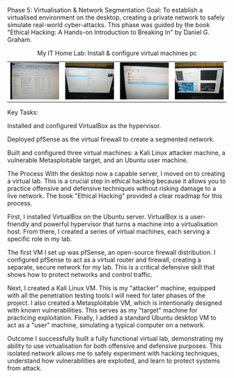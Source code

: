 Phase 5: Virtualisation & Network Segmentation
Goal: To establish a virtualised environment on the desktop, creating a private network to safely simulate real-world cyber-attacks. This phase was guided by the book "Ethical Hacking: A Hands-on Introduction to Breaking In" by Daniel G. Graham.
<table>
    <caption>My IT Home Lab: Install & configure virtual machines pc</caption>
  <tr>
    <td>
      <img src="images/p5.1.jfif" width="100%" alt="Alt text for image 1">
    </td>
    <td>
      <img src="images/p5.2.jfif" width="100%" alt="Alt text for image 2">
    </td>
    <td>
      <img src="images/p5.3.jfif" width="100%" alt="Alt text for image 3">
    </td>
    <td>
      <img src="images/p5.4.jfif" width="100%" alt="Alt text for image 4">
    </td>
  </tr>
</table>
Key Tasks:

Installed and configured VirtualBox as the hypervisor.

Deployed pfSense as the virtual firewall to create a segmented network.

Built and configured three virtual machines: a Kali Linux attacker machine, a vulnerable Metasploitable target, and an Ubuntu user machine.

The Process
With the desktop now a capable server, I moved on to creating a virtual lab. This is a crucial step in ethical hacking because it allows you to practice offensive and defensive techniques without risking damage to a live network. The book "Ethical Hacking" provided a clear roadmap for this process.

First, I installed VirtualBox on the Ubuntu server. VirtualBox is a user-friendly and powerful hypervisor that turns a machine into a virtualisation host. From there, I created a series of virtual machines, each serving a specific role in my lab.

The first VM I set up was pfSense, an open-source firewall distribution. I configured pfSense to act as a virtual router and firewall, creating a separate, secure network for my lab. This is a critical defensive skill that shows how to protect networks and control traffic.

Next, I created a Kali Linux VM. This is my "attacker" machine, equipped with all the penetration testing tools I will need for later phases of the project. I also created a Metasploitable VM, which is intentionally designed with known vulnerabilities. This serves as my "target" machine for practicing exploitation. Finally, I added a standard Ubuntu desktop VM to act as a "user" machine, simulating a typical computer on a network.

Outcome
I successfully built a fully functional virtual lab, demonstrating my ability to use virtualisation for both offensive and defensive purposes. This isolated network allows me to safely experiment with hacking techniques, understand how vulnerabilities are exploited, and learn to protect systems from attack.
